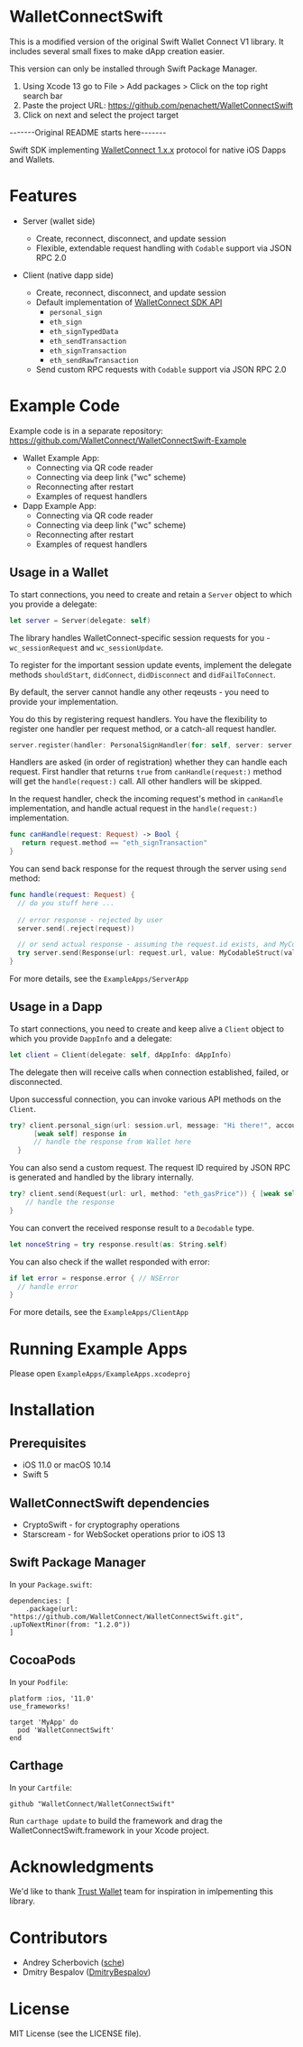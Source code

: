 # WalletConnectSwift

This is a modified version of the original Swift Wallet Connect V1 library. It includes several small fixes to make dApp creation easier.

This version can only be installed through Swift Package Manager.

1. Using Xcode 13 go to File > Add packages > Click on the top right search bar
2. Paste the project URL: https://github.com/penachett/WalletConnectSwift
3. Click on next and select the project target

-------Original README starts here-------

Swift SDK implementing [WalletConnect 1.x.x](https://docs.walletconnect.org) protocol for native iOS Dapps and Wallets.

# Features

- Server (wallet side)
  - Create, reconnect, disconnect, and update session
  - Flexible, extendable request handling with `Codable` support via JSON RPC 2.0

- Client (native dapp side)
  - Create, reconnect, disconnect, and update session
  - Default implementation of [WalletConnect SDK API](https://docs.walletconnect.org/json-rpc/ethereum)
    - `personal_sign`
    - `eth_sign`
    - `eth_signTypedData`
    - `eth_sendTransaction`
    - `eth_signTransaction`
    - `eth_sendRawTransaction`
  - Send custom RPC requests with `Codable` support via JSON RPC 2.0

# Example Code
Example code is in a separate repository: https://github.com/WalletConnect/WalletConnectSwift-Example

- Wallet Example App:
  - Connecting via QR code reader
  - Connecting via deep link ("wc" scheme)
  - Reconnecting after restart
  - Examples of request handlers
- Dapp Example App:
  - Connecting via QR code reader
  - Connecting via deep link ("wc" scheme)
  - Reconnecting after restart
  - Examples of request handlers

## Usage in a Wallet

To start connections, you need to create and retain a `Server` object to which you provide a delegate:

```Swift
let server = Server(delegate: self)
```

The library handles WalletConnect-specific session requests for you - `wc_sessionRequest` and `wc_sessionUpdate`. 

To register for the important session update events, implement the delegate methods `shouldStart`, `didConnect`, `didDisconnect` and `didFailToConnect`.

By default, the server cannot handle any other reqeusts - you need to provide your implementation.

You do this by registering request handlers. You have the flexibility to register one handler per request method, or a catch-all request handler.


```Swift
server.register(handler: PersonalSignHandler(for: self, server: server, wallet: wallet))
```

Handlers are asked (in order of registration) whether they can handle each request. First handler that returns `true` from `canHandle(request:)` method will get the `handle(request:)` call. All other handlers will be skipped.

In the request handler, check the incoming request's method in `canHandle` implementation, and handle actual request in the `handle(request:)` implementation.

```Swift
func canHandle(request: Request) -> Bool {
   return request.method == "eth_signTransaction"
}
```

You can send back response for the request through the server using `send` method:

```Swift
func handle(request: Request) {
  // do you stuff here ...
  
  // error response - rejected by user
  server.send(.reject(request))

  // or send actual response - assuming the request.id exists, and MyCodableStruct type defined
  try server.send(Response(url: request.url, value: MyCodableStruct(value: "Something"), id: request.id!))
}
```

For more details, see the `ExampleApps/ServerApp`


## Usage in a Dapp

To start connections, you need to create and keep alive a `Client` object to which you provide `DappInfo` and a delegate:

```Swift
let client = Client(delegate: self, dAppInfo: dAppInfo)
```

The delegate then will receive calls when connection established, failed, or disconnected.

Upon successful connection, you can invoke various API methods on the `Client`.

```Swift
try? client.personal_sign(url: session.url, message: "Hi there!", account: session.walletInfo!.accounts[0]) {
      [weak self] response in
      // handle the response from Wallet here
  }
```

You can also send a custom request. The request ID required by JSON RPC is generated and handled by the library internally.

```Swift
try? client.send(Request(url: url, method: "eth_gasPrice")) { [weak self] response in
    // handle the response
}
```

You can convert the received response result to a `Decodable` type.

```Swift
let nonceString = try response.result(as: String.self)
```

You can also check if the wallet responded with error:

```Swift
if let error = response.error { // NSError
  // handle error
}
```

For more details, see the `ExampleApps/ClientApp`

# Running Example Apps

Please open `ExampleApps/ExampleApps.xcodeproj`

# Installation

## Prerequisites

- iOS 11.0 or macOS 10.14
- Swift 5

## WalletConnectSwift dependencies

- CryptoSwift - for cryptography operations
- Starscream - for WebSocket operations prior to iOS 13

## Swift Package Manager

In your `Package.swift`:

    dependencies: [
        .package(url: "https://github.com/WalletConnect/WalletConnectSwift.git", .upToNextMinor(from: "1.2.0"))
    ]

## CocoaPods

In your `Podfile`:

    platform :ios, '11.0'
    use_frameworks!

    target 'MyApp' do
      pod 'WalletConnectSwift'
    end

## Carthage

In your `Cartfile`:

    github "WalletConnect/WalletConnectSwift"

Run `carthage update` to build the framework and drag the WalletConnectSwift.framework in your Xcode project.

# Acknowledgments

We'd like to thank [Trust Wallet](https://github.com/trustwallet/wallet-connect-swift) team for inspiration in imlpementing this library.

# Contributors

* Andrey Scherbovich ([sche](https://github.com/sche))
* Dmitry Bespalov ([DmitryBespalov](https://github.com/DmitryBespalov))

# License

MIT License (see the LICENSE file).
